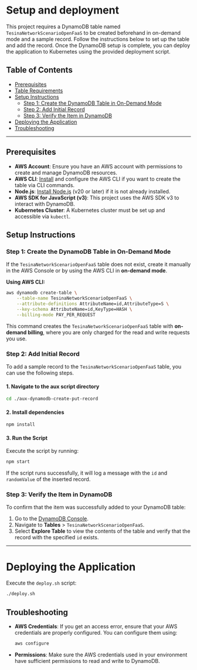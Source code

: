 
# Setup and deployment

This project requires a DynamoDB table named `TesinaNetworkScenarioOpenFaaS` to be created beforehand in on-demand mode and a sample record. Follow the instructions below to set up the table and add the record. Once the DynamoDB setup is complete, you can deploy the application to Kubernetes using the provided deployment script.

## Table of Contents
- [Prerequisites](#prerequisites)
- [Table Requirements](#table-requirements)
- [Setup Instructions](#setup-instructions)
  - [Step 1: Create the DynamoDB Table in On-Demand Mode](#step-1-create-the-dynamodb-table-in-on-demand-mode)
  - [Step 2: Add Initial Record](#step-2-add-initial-record)
  - [Step 3: Verify the Item in DynamoDB](#step-3-verify-the-item-in-dynamodb)
- [Deploying the Application](#deploying-the-application)
- [Troubleshooting](#troubleshooting)

---

## Prerequisites

- **AWS Account**: Ensure you have an AWS account with permissions to create and manage DynamoDB resources.
- **AWS CLI**: [Install](https://aws.amazon.com/cli/) and configure the AWS CLI if you want to create the table via CLI commands.
- **Node.js**: [Install Node.js](https://nodejs.org/) (v20 or later) if it is not already installed.
- **AWS SDK for JavaScript (v3)**: This project uses the AWS SDK v3 to interact with DynamoDB.
- **Kubernetes Cluster**: A Kubernetes cluster must be set up and accessible via `kubectl`.

## Setup Instructions

### Step 1: Create the DynamoDB Table in On-Demand Mode

If the `TesinaNetworkScenarioOpenFaaS` table does not exist, create it manually in the AWS Console or by using the AWS CLI in **on-demand mode**.

**Using AWS CLI:**

```bash
aws dynamodb create-table \
    --table-name TesinaNetworkScenarioOpenFaaS \
    --attribute-definitions AttributeName=id,AttributeType=S \
    --key-schema AttributeName=id,KeyType=HASH \
    --billing-mode PAY_PER_REQUEST
```

This command creates the `TesinaNetworkScenarioOpenFaaS` table with **on-demand billing**, where you are only charged for the read and write requests you use.

### Step 2: Add Initial Record

To add a sample record to the `TesinaNetworkScenarioOpenFaaS` table, you can use the following steps.

#### 1. Navigate to the aux script directory

```bash
cd ./aux-dynamodb-create-put-record
```

#### 2. Install dependencies

```bash
npm install
```

#### 3. Run the Script

Execute the script by running:

```bash
npm start
```

If the script runs successfully, it will log a message with the `id` and `randomValue` of the inserted record.

### Step 3: Verify the Item in DynamoDB

To confirm that the item was successfully added to your DynamoDB table:

1. Go to the [DynamoDB Console](https://console.aws.amazon.com/dynamodb/).
2. Navigate to **Tables** > `TesinaNetworkScenarioOpenFaaS`.
3. Select **Explore Table** to view the contents of the table and verify that the record with the specified `id` exists.

---

# Deploying the Application

Execute the `deploy.sh` script:

```bash
./deploy.sh
```

## Troubleshooting

- **AWS Credentials**: If you get an access error, ensure that your AWS credentials are properly configured. You can configure them using:

  ```bash
  aws configure
  ```

- **Permissions**: Make sure the AWS credentials used in your environment have sufficient permissions to read and write to DynamoDB.

